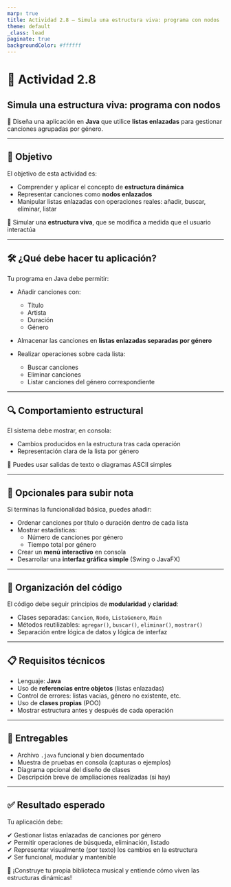 ```yaml
---
marp: true
title: Actividad 2.8 – Simula una estructura viva: programa con nodos
theme: default
_class: lead
paginate: true
backgroundColor: #ffffff
---
```


# 🎵 Actividad 2.8  
## Simula una estructura viva: programa con nodos

📌 Diseña una aplicación en **Java** que utilice **listas enlazadas** para gestionar canciones agrupadas por género.

---

## 🧠 Objetivo

El objetivo de esta actividad es:

- Comprender y aplicar el concepto de **estructura dinámica**
- Representar canciones como **nodos enlazados**
- Manipular listas enlazadas con operaciones reales: añadir, buscar, eliminar, listar

🎯 Simular una **estructura viva**, que se modifica a medida que el usuario interactúa

---

## 🛠️ ¿Qué debe hacer tu aplicación?

Tu programa en Java debe permitir:

- Añadir canciones con:
  - Título
  - Artista
  - Duración
  - Género

- Almacenar las canciones en **listas enlazadas separadas por género**

- Realizar operaciones sobre cada lista:
  - Buscar canciones
  - Eliminar canciones
  - Listar canciones del género correspondiente

---

## 🔍 Comportamiento estructural

El sistema debe mostrar, en consola:

- Cambios producidos en la estructura tras cada operación
- Representación clara de la lista por género

📎 Puedes usar salidas de texto o diagramas ASCII simples

---

## 🌟 Opcionales para subir nota

Si terminas la funcionalidad básica, puedes añadir:

- Ordenar canciones por título o duración dentro de cada lista  
- Mostrar estadísticas:
  - Número de canciones por género
  - Tiempo total por género
- Crear un **menú interactivo** en consola
- Desarrollar una **interfaz gráfica simple** (Swing o JavaFX)

---

## 🧩 Organización del código

El código debe seguir principios de **modularidad** y **claridad**:

- Clases separadas: `Cancion`, `Nodo`, `ListaGenero`, `Main`
- Métodos reutilizables: `agregar()`, `buscar()`, `eliminar()`, `mostrar()`
- Separación entre lógica de datos y lógica de interfaz

---

## 📋 Requisitos técnicos

- Lenguaje: **Java**
- Uso de **referencias entre objetos** (listas enlazadas)
- Control de errores: listas vacías, género no existente, etc.
- Uso de **clases propias** (POO)
- Mostrar estructura antes y después de cada operación

---

## 📄 Entregables

- Archivo `.java` funcional y bien documentado
- Muestra de pruebas en consola (capturas o ejemplos)
- Diagrama opcional del diseño de clases
- Descripción breve de ampliaciones realizadas (si hay)

---

## ✅ Resultado esperado

Tu aplicación debe:

✔ Gestionar listas enlazadas de canciones por género  
✔ Permitir operaciones de búsqueda, eliminación, listado  
✔ Representar visualmente (por texto) los cambios en la estructura  
✔ Ser funcional, modular y mantenible

🎯 ¡Construye tu propia biblioteca musical y entiende cómo viven las estructuras dinámicas!
